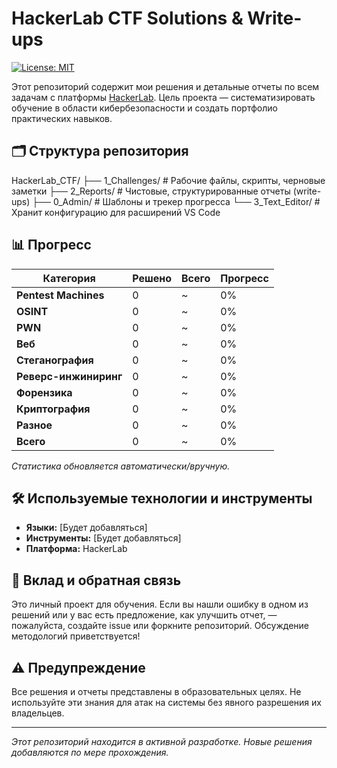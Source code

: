 # HackerLab CTF Solutions & Write-ups

[![License: MIT](https://img.shields.io/badge/License-MIT-yellow.svg)](https://opensource.org/licenses/MIT)

Этот репозиторий содержит мои решения и детальные отчеты по всем задачам с платформы [HackerLab](https://hackerlab.ru/). Цель проекта — систематизировать обучение в области кибербезопасности и создать портфолио практических навыков.

## 🗂️ Структура репозитория

HackerLab_CTF/
├── 1_Challenges/ # Рабочие файлы, скрипты, черновые заметки
├── 2_Reports/ # Чистовые, структурированные отчеты (write-ups)
├── 0_Admin/ # Шаблоны и трекер прогресса
└── 3_Text_Editor/ # Хранит конфигурацию для расширений VS Code

## 📊 Прогресс

| Категория | Решено | Всего | Прогресс |
|-----------|--------|-------|----------|
| **Pentest Machines** | 0 | ~ | 0% |
| **OSINT** | 0 | ~ | 0% |
| **PWN** | 0 | ~ | 0% |
| **Веб** | 0 | ~ | 0% |
| **Стеганография** | 0 | ~ | 0% |
| **Реверс-инжиниринг** | 0 | ~ | 0% |
| **Форензика** | 0 | ~ | 0% |
| **Криптография** | 0 | ~ | 0% |
| **Разное** | 0 | ~ | 0% |
| **Всего** | 0 | ~ | 0% |

*Статистика обновляется автоматически/вручную.*

## 🛠️ Используемые технологии и инструменты

* **Языки:** [Будет добавляться]
* **Инструменты:** [Будет добавляться]
* **Платформа:** HackerLab

## 🤝 Вклад и обратная связь

Это личный проект для обучения. Если вы нашли ошибку в одном из решений или у вас есть предложение, как улучшить отчет, — пожалуйста, создайте issue или форкните репозиторий. Обсуждение методологий приветствуется!

## ⚠️ Предупреждение

Все решения и отчеты представлены в образовательных целях. Не используйте эти знания для атак на системы без явного разрешения их владельцев.

---

*Этот репозиторий находится в активной разработке. Новые решения добавляются по мере прохождения.*
